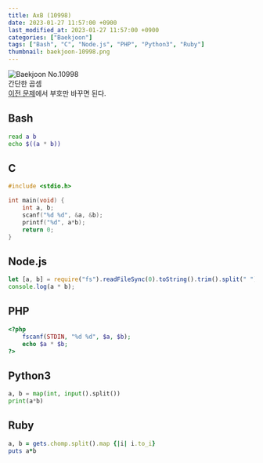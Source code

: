 ```yaml
---
title: AxB (10998)
date: 2023-01-27 11:57:00 +0900
last_modified_at: 2023-01-27 11:57:00 +0900
categories: ["Baekjoon"]
tags: ["Bash", "C", "Node.js", "PHP", "Python3", "Ruby"]
thumbnail: baekjoon-10998.png
---
```


![Baekjoon No.10998](baekjoon-10998.png)  
간단한 곱셈  
[이전 문제](/posts/baekjoon-1001/)에서 부호만 바꾸면 된다.

## Bash
```bash
read a b
echo $((a * b))
```

## C
```c
#include <stdio.h>

int main(void) {
	int a, b;
	scanf("%d %d", &a, &b);
	printf("%d", a*b);
	return 0;
}
```

## Node.js
```javascript
let [a, b] = require("fs").readFileSync(0).toString().trim().split(" ").map(Number);
console.log(a * b);
```

## PHP
```php
<?php
	fscanf(STDIN, "%d %d", $a, $b);
	echo $a * $b;
?>
```

## Python3
```python
a, b = map(int, input().split())
print(a*b)
```

## Ruby
```ruby
a, b = gets.chomp.split().map {|i| i.to_i}
puts a*b
```
